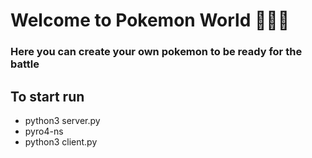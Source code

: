 # Welcome to Pokemon World 🚀🚀🚀

### Here you can create your own pokemon to be ready for the battle

## To start run

- python3 server.py
- pyro4-ns
- python3 client.py
